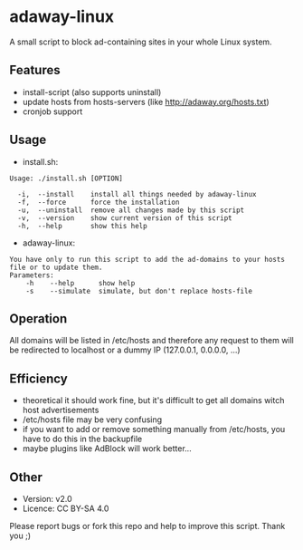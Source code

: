 adaway-linux
============

A small script to block ad-containing sites in your whole Linux system.

Features
--------
* install-script (also supports uninstall)
* update hosts from hosts-servers (like http://adaway.org/hosts.txt)
* cronjob support

Usage
-----
* install.sh:
```
Usage: ./install.sh [OPTION]

  -i,  --install    install all things needed by adaway-linux
  -f,  --force      force the installation
  -u,  --uninstall  remove all changes made by this script
  -v,  --version    show current version of this script
  -h,  --help       show this help
```
* adaway-linux:
```
You have only to run this script to add the ad-domains to your hosts file or to update them.
Parameters:
    -h    --help      show help
    -s    --simulate  simulate, but don't replace hosts-file
```

Operation
---------
All domains will be listed in /etc/hosts and therefore any request to them will be redirected to localhost or a dummy IP (127.0.0.1, 0.0.0.0, ...)

Efficiency
----------
+ theoretical it should work fine, but it's difficult to get all domains witch host advertisements
+ /etc/hosts file may be very confusing
+ if you want to add or remove something manually from /etc/hosts, you have to do this in the backupfile
+ maybe plugins like AdBlock will work better...

Other
-----
- Version: v2.0
- Licence: CC BY-SA 4.0

Please report bugs or fork this repo and help to improve this script.
Thank you ;)
